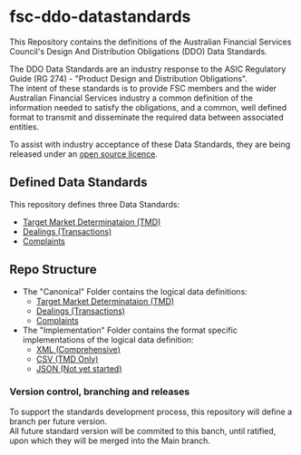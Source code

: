 # fsc-ddo-datastandards
This Repository contains the definitions of the Australian Financial Services Council's Design And Distribution Obligations (DDO) Data Standards.
   
The DDO Data Standards are an industry response to the ASIC Regulatory Guide (RG 274) - "Product Design and Distribution Obligations".   
The intent of these standards is to provide FSC members and the wider Australian Financial Services industry 
a common definition of the information needed to satisfy the obligations, and a common, well defined format to transmit 
and disseminate the required data between associated entities.  

To assist with industry acceptance of these Data Standards, they are being released under an [open source licence](/LICENCE).

## Defined Data Standards
This repository defines three Data Standards:
 - [Target Market Determinataion (TMD)](Canonical/TargetMarketDeterminations.md)
 - [Dealings (Transactions)](Canonical/Dealings.md)
 - [Complaints](Canonical/Complaints.md)

## Repo Structure
 - The "Canonical" Folder contains the logical data definitions:
     - [Target Market Determinataion (TMD)](Canonical/TargetMarketDeterminations.md)
     - [Dealings (Transactions)](Canonical/Dealings.md)
     - [Complaints](Canonical/Complaints.md)
 - The "Implementation" Folder contains the format specific implementations of the logical data definition:
   - [XML (Comprehensive)](Implementations/Xml/README.md)
   - [CSV (TMD Only)](Implementations/CSV/README.md)
   - [JSON (Not yet started)](Implementations/JSON/README.md)

### Version control, branching and releases
To support the standards development process, this repository will define a branch per future version.   
All future standard version will be commited to this banch, until ratified, upon which they will be merged into the Main branch. 
